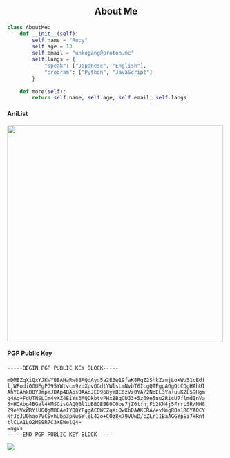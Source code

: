 <h2 align="center">About Me </h2>

```python
class AboutMe:
    def __init__(self):
        self.name = "Rucy"
        self.age = 13
        self.email = "unkogang@proton.me"
        self.langs = {
            "speak": ["Japanese", "English"],
            "program": ["Python", "JavaScript"]
        }
    
    def more(self):
        return self.name, self.age, self.email, self.langs
```

#### AniList
<img src="https://img.anili.st/user/6670746" width="500">

#### PGP Public Key
```pgp
-----BEGIN PGP PUBLIC KEY BLOCK-----

mDMEZqXiQxYJKwYBBAHaRw8BAQdAyd5a2E3w19faK8RqZ2ShkZzmjLoXWu51cEdf
ljWFodi0GUEgPG95YWtvcm9zdXpvQGdtYWlsLmNvbT6IcgQTFggAGgQLCQgHAhUI
AhYBAhkBBYJmpeJDAp4BApsDAAoJED968yeBE6zVz0YA/2NoEL3Ya+uuK2L59Hgm
q4Ag+FdUTNSLIm4vXZ4EiYs3AQDkbtvPHxBBqCUJ3+5z69e5uu2RicU7flmdInVa
5+HQAbg4BGal4kMSCisGAQQBl1UBBQEBB0C0bs7jZ6tfnjFb2KN4j5FrrLSR/NH8
Z9eMVxWRYlUQQgMBCAeIYQQYFggACQWCZqXiQwKbDAAKCRA/evMngROs1RQYAQCY
NfJqJU0hao7VCSvhUbp3pNw5WleL42o+C0z8x79VUwD/cZLr1IBaAGGYpEi7+Rnf
tlCUA1LO2MS9R7C3XEWelQ4=
=ngVs
-----END PGP PUBLIC KEY BLOCK-----
```
<a href="https://t.me/unkogang" target="_blank"><img src="https://img.shields.io/badge/Telegram-%40unkogang-28a8ea"></a>

